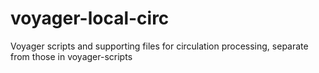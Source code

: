 # voyager-local-circ
Voyager scripts and supporting files for circulation processing, separate from those in voyager-scripts
